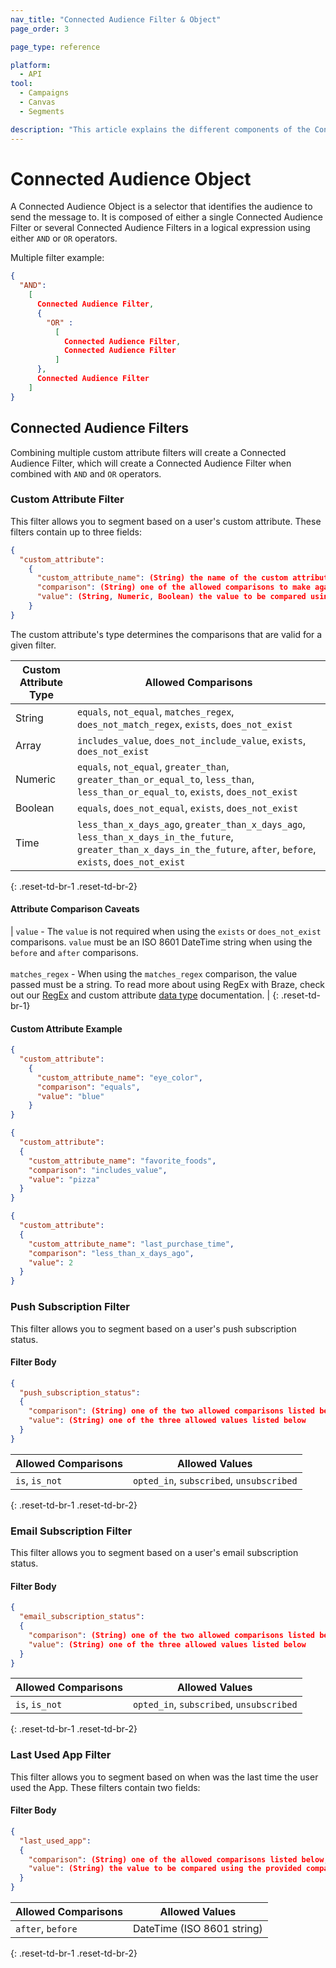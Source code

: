 ```yaml
---
nav_title: "Connected Audience Filter & Object"
page_order: 3

page_type: reference

platform:
  - API
tool:
  - Campaigns
  - Canvas
  - Segments

description: "This article explains the different components of the Connected Audience Object and the Filters that create it."
---
```


# Connected Audience Object

A Connected Audience Object is a selector that identifies the audience to send the message to. It is composed of either a single Connected Audience Filter or several Connected Audience Filters in a logical expression using either `AND` or `OR` operators.

Multiple filter example:

```json
{
  "AND":
    [
      Connected Audience Filter,
      {
        "OR" :
          [
            Connected Audience Filter,
            Connected Audience Filter
          ]
      },
      Connected Audience Filter
    ]
}
```

## Connected Audience Filters

Combining multiple custom attribute filters will create a Connected Audience Filter, which will create a Connected Audience Filter when combined with `AND` and `OR` operators.

### Custom Attribute Filter

This filter allows you to segment based on a user's custom attribute. These filters contain up to three fields:

```json
{
  "custom_attribute":
    {
      "custom_attribute_name": (String) the name of the custom attribute to filter on,
      "comparison": (String) one of the allowed comparisons to make against the provided value,
      "value": (String, Numeric, Boolean) the value to be compared using the provided comparison
    }
}
```

The custom attribute's type determines the comparisons that are valid for a given filter.

| Custom Attribute Type | Allowed Comparisons |
| ---------------------| --------------- |
| String | `equals`, `not_equal`, `matches_regex`, `does_not_match_regex`, `exists`, `does_not_exist` |
| Array | `includes_value`, `does_not_include_value`, `exists`, `does_not_exist` |
| Numeric | `equals`, `not_equal`, `greater_than`, `greater_than_or_equal_to`, `less_than`, `less_than_or_equal_to`, `exists`, `does_not_exist` |
| Boolean | `equals`, `does_not_equal`, `exists`, `does_not_exist` |
| Time | `less_than_x_days_ago`, `greater_than_x_days_ago`, `less_than_x_days_in_the_future`, `greater_than_x_days_in_the_future`, `after`, `before`, `exists`, `does_not_exist` | 
{: .reset-td-br-1 .reset-td-br-2}

#### Attribute Comparison Caveats

| `value` - The `value` is not required when using the `exists` or `does_not_exist` comparisons. `value` must be an ISO 8601 DateTime string when using the `before` and `after` comparisons.<br><br>`matches_regex` - When using the `matches_regex` comparison, the value passed must be a string. To read more about using RegEx with Braze, check out our [RegEx]({{site.baseurl}}/user_guide/engagement_tools/segments/regex/#regex-with-braze) and custom attribute [data type]({{site.baseurl}}/developer_guide/platform_wide/analytics_overview/#custom-attribute-data-types) documentation. |
{: .reset-td-br-1}

#### Custom Attribute Example

```json
{
  "custom_attribute":
    {
      "custom_attribute_name": "eye_color",
      "comparison": "equals",
      "value": "blue"
    }
}

{
  "custom_attribute":
  {
    "custom_attribute_name": "favorite_foods",
    "comparison": "includes_value",
    "value": "pizza"
  }
}

{
  "custom_attribute":
  {
    "custom_attribute_name": "last_purchase_time",
    "comparison": "less_than_x_days_ago",
    "value": 2
  }
}
```
### Push Subscription Filter

This filter allows you to segment based on a user's push subscription status.

#### Filter Body

```json
{
  "push_subscription_status":
  {
    "comparison": (String) one of the two allowed comparisons listed below,
    "value": (String) one of the three allowed values listed below
  }
}
```

| Allowed Comparisons | Allowed Values |
| ---------------------| --------------- |
| `is`, `is_not` | `opted_in`, `subscribed`, `unsubscribed` |
{: .reset-td-br-1 .reset-td-br-2}

### Email Subscription Filter

This filter allows you to segment based on a user's email subscription status.

#### Filter Body

```json
{
  "email_subscription_status":
  {
    "comparison": (String) one of the two allowed comparisons listed below,
    "value": (String) one of the three allowed values listed below
  }
}
```

| Allowed Comparisons | Allowed Values |
| ---------------------| --------------- |
| `is`, `is_not` | `opted_in`, `subscribed`, `unsubscribed` |
{: .reset-td-br-1 .reset-td-br-2}

### Last Used App Filter

This filter allows you to segment based on when was the last time the user used the App. These filters contain two fields:

#### Filter Body
```json
{
  "last_used_app":
  {
    "comparison": (String) one of the allowed comparisons listed below,
    "value": (String) the value to be compared using the provided comparison
  }
}
```

| Allowed Comparisons | Allowed Values |
| ---------------------| --------------- |
| `after`, `before` | DateTime (ISO 8601 string) |
{: .reset-td-br-1 .reset-td-br-2}
